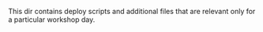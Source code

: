 This dir contains deploy scripts and additional files that are
relevant only for a particular workshop day.

